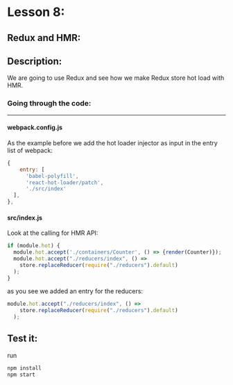 # Lesson 8:

## Redux and HMR:

## Description: 
We are going to use Redux and see how we make Redux store hot load with HMR.
### Going through the code:
***


#### webpack.config.js
As the example before we add the hot loader injector as input in the entry list of webpack:

```javascript
{
    entry: [
      'babel-polyfill',
      'react-hot-loader/patch',
      './src/index'
  ],
},
```

#### src/index.js
Look at the calling for HMR API:

```javascript
if (module.hot) {
  module.hot.accept('./containers/Counter', () => {render(Counter)});
  module.hot.accept("./reducers/index", () =>
    store.replaceReducer(require("./reducers").default)
  );
}
```
as you see we added an entry for the reducers:

```javascript
module.hot.accept("./reducers/index", () =>
    store.replaceReducer(require("./reducers").default)
  );
```

## Test it:
run 
```bash
npm install
npm start
```

